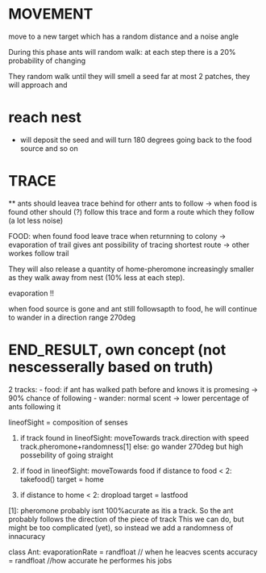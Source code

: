 # MOVEMENT
move to a new target which has a random distance and a noise angle

During this phase ants will random walk: at each step there is a 20% probability of changing

They random walk until they will smell a seed far at most 2 patches, they will approach and



# reach nest
- will deposit the seed and will turn 180 degrees going back to the food source and so on

# TRACE
** ants should leavea trace behind for otherr ants to follow
-> when food is found other should (?) follow this trace and form a route which they follow (a lot less noise)

FOOD: when found food leave trace when returnning to colony
-> evaporation of trail gives ant possibility of tracing shortest route
-> other workes follow trail


They will also release a quantity of home-pheromone increasingly smaller as they walk
away from nest (10% less at each step).

evaporation !!

when food source is gone and ant still followsapth to food, he will continue to wander in a direction  range 270deg


# END_RESULT, own concept (not nescesserally based on truth)

2 tracks:
    - food: if ant has walked path before and knows it is promesing
        -> 90% chance of following
    - wander: normal scent
        -> lower percentage of ants following it


lineofSight = composition of senses
    
1. if track found in lineofSight:
        moveTowards track.direction with speed track.pheromone+randomness[1]
     else:
        go wander 270deg but high possebility of going straight

2. if food in lineofSight:
    moveTowards food
    if distance to food < 2:
        takefood()
        target = home

3. if distance to home < 2:
    dropload
    target = lastfood
        

[1]: pheromone probably isnt 100%acurate as itis a track. So the ant probably follows the direction of the piece of track
This we can do, but might be too complicated (yet), so instead we add a randomness of innacuracy



class Ant:
    evaporationRate = randfloat // when he leacves scents
    accuracy = randfloat //how accurate he performes his jobs
